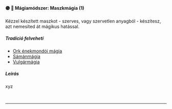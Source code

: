 #### 🟣 💫 Mágiamódszer: Maszkmágia (1)

Kézzel készített maszkot - szerves, vagy szervetlen anyagból - készítesz, azt nemesíted át mágikus hatással.

##### Tradíció felveheti

- [Ork énekmondói mágia](../051_07_ork_enekmondoi_magia.md)
- [Sámánmágia](../051_06_samanmagia.md)
- [Vulgármágia](../051_02_vulgarmagia.md)

##### Leírás

xyz

<br />

---

